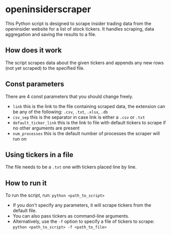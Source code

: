 # openinsiderscraper

This Python script is designed to scrape insider trading data from the openinsider website for a list of stock tickers. It handles scraping, data aggregation and saving the results to a file.

## How does it work

The script scrapes data about the given tickers and appends any new rows (not yet scraped) to the specified file.

## Const parameters

There are 4 const parameters that you should change freely.
- `link` this is the link to the file containing scraped data, the extension can be any of the following: `.csv`, `.txt`, `.xlsx`, `.db`
- `csv_sep` this is the separator in case link is either a `.csv` or `.txt`
- `default_ticker_link` this is the link to file with default tickers to scrape if no other arguments are present
- `num_processes` this is the default number of processes the scraper will run on

## Using tickers in a file

The file needs to be a `.txt` one with tickers placed line by line.

## How to run it

To run the script, run: `python <path_to_script>`
- If you don't specify any parameters, it will scrape tickers from the default file.
- You can also pass tickers as command-line arguments.
- Alternatively, use the `-f` option to specify a file of tickers to scrape: `python <path_to_script> -f <path_to_file>`


